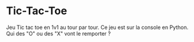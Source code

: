# Tic-Tac-Toe
Jeu Tic tac toe en 1v1 au tour par tour. Ce jeu est sur la console en Python. Qui des "O" ou des "X" vont le remporter ?
